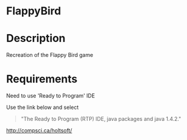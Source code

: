 # FlappyBird

# Description
Recreation of the Flappy Bird game

# Requirements
Need to use 'Ready to Program' IDE

Use the link below and select 
>"The Ready to Program (RTP) IDE, java packages and java 1.4.2."

http://compsci.ca/holtsoft/

